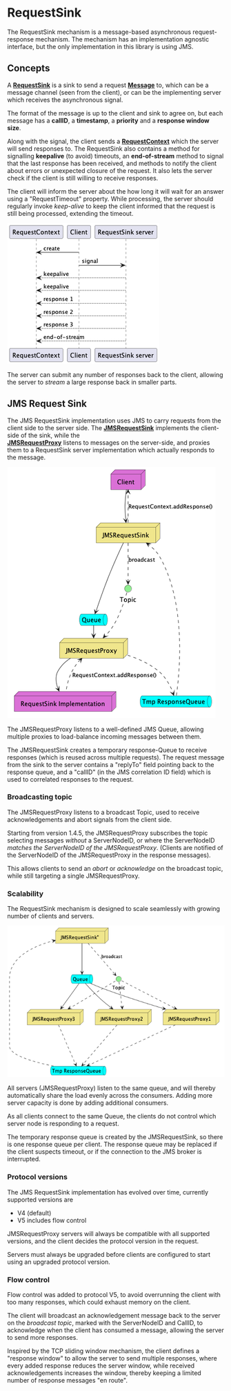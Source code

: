 # RequestSink

The RequestSink mechanism is a message-based asynchronous request-response mechanism.
The mechanism has an implementation agnostic interface, but the only implementation
in this library is using JMS.

## Concepts

A **[RequestSink](../requestsink/src/main/java/no/mnemonic/messaging/requestsink/RequestSink.java)**
is a sink to send a request 
**[Message](../requestsink/src/main/java/no/mnemonic/messaging/requestsink/Message.java)** 
to, which can be a message channel (seen from the client), 
or can be the implementing
server which receives the asynchronous signal.

The format of the message is up to the client and sink to agree on, 
but each message has a **callID**, a **timestamp**, a **priority** 
and a **response window size**.

Along with the signal, the client sends a
**[RequestContext](../requestsink/src/main/java/no/mnemonic/messaging/requestsink/RequestContext.java)**
which the server will send responses to.
The RequestSink also contains a method for signalling **keepalive** (to avoid)
timeouts, an **end-of-stream** method to signal that the last response has been
received, and methods to notify the client about errors or unexpected closure of the request.
It also lets the server check if the client is still willing to receive responses.

The client will inform the server about the how long it will wait
for an answer using a "RequestTimeout" property.
While processing, the server should regularly invoke *keep-alive* to keep the client
informed that the request is still being processed, extending the timeout. 

![JMS RequestSink](REQUESTSINK-SEQ.png)

The server can submit any number of responses back to the client, 
allowing the server to *stream* a large response back in smaller parts.

## JMS Request Sink

The JMS RequestSink implementation uses JMS to carry requests from 
the client side to the server side.
The **[JMSRequestSink](../requestsink-jms/src/main/java/no/mnemonic/messaging/requestsink/jms/JMSRequestSink.java)** 
implements the client-side of the sink, while the  
**[JMSRequestProxy](../requestsink-jms/src/main/java/no/mnemonic/messaging/requestsink/jms/JMSRequestProxy.java)**
listens to messages on the server-side, and proxies them to a
RequestSink server implementation which actually responds to the message.

![JMS RequestSink](REQUESTSINK-JMS.png)

The JMSRequestProxy listens to a well-defined JMS Queue,
allowing multiple proxies to load-balance incoming messages between them.

The JMSRequestSink creates a temporary response-Queue to
receive responses (which is reused across multiple requests).
The request message from the sink to the server contains
a "replyTo" field pointing back to the response queue,
and a "callID" (in the JMS correlation ID field) which is used to
correlated responses to the request.

### Broadcasting topic 

The JMSRequestProxy listens to a broadcast Topic, used to receive acknowledgements
and abort signals from the client side. 

Starting from version 1.4.5, the JMSRequestProxy subscribes the topic selecting
messages *without* a ServerNodeID, or where the ServerNodeID *matches the
ServerNodeID of the JMSRequestProxy*. (Clients are notified of the ServerNodeID
of the JMSRequestProxy in the response messages).

This allows clients to send an *abort* or *acknowledge* on the broadcast topic, 
while still targeting a single JMSRequestProxy.


### Scalability

The RequestSink mechanism is designed to scale seamlessly with 
growing number of clients and servers.

![RequestSink Scalability](REQUESTSINK-JMS-SCALING.png)

All servers (JMSRequestProxy) listen to the same queue, and will
thereby automatically share the load evenly across the consumers.
Adding more server capacity is done by adding additional consumers.

As all clients connect to the same Queue, the clients do not control which 
server node is responding to a request.

The temporary response queue is created by the JMSRequestSink, so there is
one response queue per client. The response queue may be replaced if the client
suspects timeout, or if the connection to the JMS broker is interrupted.

### Protocol versions

The JMS RequestSink implementation has evolved over time, currently supported versions are
* V4 (default)
* V5 includes flow control

JMSRequestProxy servers will always be compatible with all supported versions, 
and the client decides the protocol version in the request.

Servers must always be upgraded before clients are configured to start using 
an upgraded protocol version.

### Flow control

Flow control was added to protocol V5, to avoid overrunning the client with
too many responses, which could exhaust memory on the client.

The client will broadcast an acknowledgement message back to the
server on the *broadcast topic*, marked with the ServerNodeID and CallID,
to acknowledge when the client has consumed a message, 
allowing the server to send more responses.

Inspired by the TCP sliding window mechanism, the client defines a "response window" 
to allow the server to send multiple responses, where every added 
response reduces the server window, 
while received acknowledgements increases the window, 
thereby keeping a limited number of response messages "en route".


